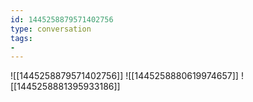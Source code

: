 ```yaml
---
id: 1445258879571402756
type: conversation
tags:
- 
---
```

![[1445258879571402756]]
![[1445258880619974657]]
![[1445258881395933186]]

